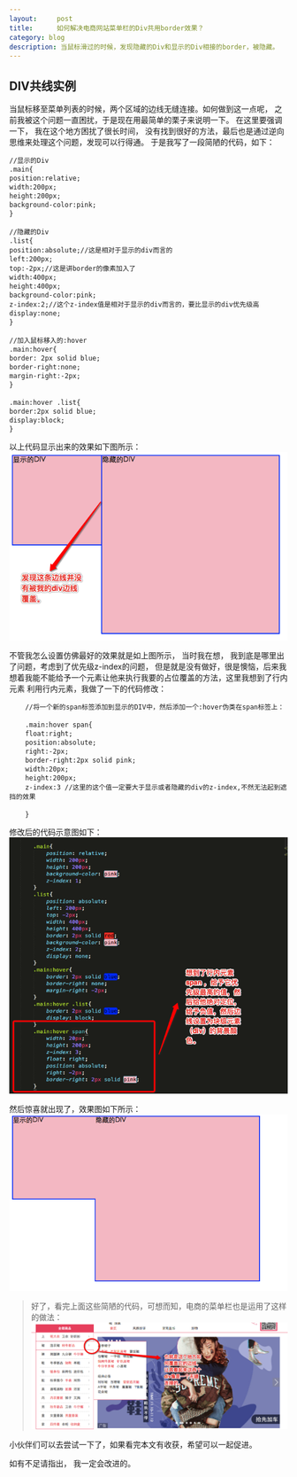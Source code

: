 ```yaml
---
layout:     post
title:      如何解决电商网站菜单栏的Div共用border效果？
category: blog
description: 当鼠标滑过的时候，发现隐藏的Div和显示的Div相接的border，被隐藏。
---
```


## DIV共线实例

当鼠标移至菜单列表的时候，两个区域的边线无缝连接。如何做到这一点呢， 之前我被这个问题一直困扰，于是现在用最简单的栗子来说明一下。
在这里要强调一下， 我在这个地方困扰了很长时间， 没有找到很好的方法，最后也是通过逆向思维来处理这个问题，发现可以行得通。
于是我写了一段简陋的代码，如下：

	//显示的Div
	.main{
	position:relative;
	width:200px;
	height:200px;
	background-color:pink;
	}

	//隐藏的Div
	.list{
	position:absolute;//这是相对于显示的div而言的
	left:200px;
	top:-2px;//这是讲border的像素加入了
	width:400px;
	height:400px;
	background-color:pink;
	z-index:2;//这个z-index值是相对于显示的div而言的，要比显示的div优先级高
	display:none;
	}

	//加入鼠标移入的:hover
	.main:hover{
	border: 2px solid blue;
	border-right:none;
	margin-right:-2px;
	}

	.main:hover .list{
	border:2px solid blue;
	display:block;
	}

以上代码显示出来的效果如下图所示：
![效果图](/images/vvimg/共用2.png "Title")

不管我怎么设置仿佛最好的效果就是如上图所示， 当时我在想， 我到底是哪里出了问题，考虑到了优先级z-index的问题，
但是就是没有做好，很是懊恼，后来我想着我能不能给予一个元素让他来执行我要的占位覆盖的方法，这里我想到了行内元素<span>
利用行内元素，我做了一下的代码修改：
		
		//将一个新的span标签添加到显示的DIV中，然后添加一个:hover伪类在span标签上：

		.main:hover span{
		float:right;
		position:absolute;
		right:-2px;
		border-right:2px solid pink;
		width:20px;
		height:200px;
		z-index:3 //这里的这个值一定要大于显示或者隐藏的div的z-index,不然无法起到遮挡的效果

		}
修改后的代码示意图如下：
![修改之后代码示意图](/images/vvimg/共线3.png "Title")

然后惊喜就出现了，效果图如下所示：
![修改之后效果图](/images/vvimg/y1.png "Title")


>好了，看完上面这些简陋的代码，可想而知，电商的菜单栏也是运用了这样的做法：
![效果图](/images/vvimg/共用1.png "Title")

小伙伴们可以去尝试一下了，如果看完本文有收获，希望可以一起促进。


如有不足请指出， 我一定会改进的。










